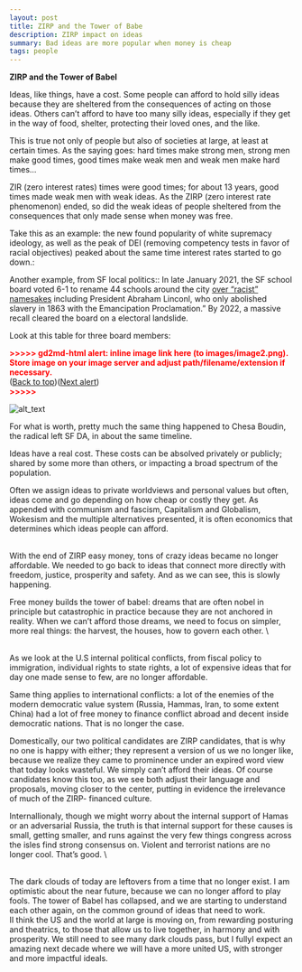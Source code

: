 ```yaml
---
layout: post
title: ZIRP and the Tower of Babe
description: ZIRP impact on ideas
summary: Bad ideas are more popular when money is cheap
tags: people 
---
```



**ZIRP and the Tower of Babel**

Ideas, like things, have a cost. Some people can afford to hold silly ideas because they are sheltered from the consequences of acting on those ideas. Others can’t afford to have too many silly ideas, especially if they get in the way of food, shelter, protecting their loved ones, and the like. 

This is true not only of people but also of societies at large, at least at certain times. As the saying goes:  hard times make strong men, strong men make good times, good times make weak men and weak men make hard times… 

ZIR (zero interest rates) times were good times; for about 13 years, good times made weak men with weak ideas. As the ZIRP (zero interest rate phenomenon) ended, so did the weak ideas of people sheltered from the consequences that only made sense when money was free.

Take this as an example: the new found popularity of white supremacy ideology, as well as the peak of DEI (removing competency tests in favor of racial objectives) peaked about the same time interest rates started to go down.:




Another example, from SF local politics:: In late January 2021, the  SF school board voted 6-1 to rename 44 schools around the city [over “racist” namesakes](https://californiaglobe.com/section-2/san-francisco-school-board-votes-to-change-names-of-44-schools-over-racist-namesakes/) including President Abraham Linconl, who  only abolished slavery in 1863 with the Emancipation Proclamation.” By 2022, a massive recall cleared the board on a electoral landslide.

Look at this table for three board members:



<p id="gdcalert2" ><span style="color: red; font-weight: bold">>>>>>  gd2md-html alert: inline image link here (to images/image2.png). Store image on your image server and adjust path/filename/extension if necessary. </span><br>(<a href="#">Back to top</a>)(<a href="#gdcalert3">Next alert</a>)<br><span style="color: red; font-weight: bold">>>>>> </span></p>


![alt_text](images/image2.png "image_tooltip")


For what is worth, pretty much the same thing happened to Chesa Boudin, the radical left SF DA, in about the same timeline.

Ideas have a real cost. These costs can be absolved privately or publicly; shared by some more than others, or impacting a broad spectrum of the population.

 Often we assign ideas to private worldviews and personal values but often, ideas come and go depending on how cheap or costly they get.  As appended with communism and fascism, Capitalism and Globalism, Wokesism and the multiple alternatives presented, it is often economics that determines which ideas people can afford.

 \
With the end of ZIRP easy money, tons of crazy ideas became no longer affordable. We needed to go back to ideas that connect more directly with freedom, justice, prosperity and safety. And as we can see, this is slowly happening.

Free money builds the tower of babel: dreams that are often nobel in principle but catastrophic in practice because they are not anchored in reality. When we can’t afford those dreams, we need to focus on simpler, more real things: the  harvest, the houses, how to govern each other. \


 \
As we look at the U.S internal political conflicts, from fiscal policy to immigration, individual rights to state rights, a lot of expensive ideas that for day one made sense to few, are no longer affordable. 

Same thing applies to international conflicts: a lot of the enemies of the modern democratic value system (Russia, Hammas, Iran, to some extent China) had a lot of free money to finance conflict abroad and decent inside democratic nations. That is no longer the case. 

Domestically, our two political candidates are ZIRP candidates, that is why no one is happy with either; they represent a version of us we no longer like, because we realize they came to prominence under an expired word view that today looks  wasteful. We simply can’t afford their ideas. Of course candidates know this too, as we see both adjust their language and proposals, moving closer to the center, putting in evidence the irrelevance of much of the ZIRP- financed culture. 

Internallionaly, though we might worry about the internal support of Hamas or an adversarial Russia, the truth is that internal support for these causes is small, getting smaller, and runs against the very few things congress across the isles find strong consensus on. Violent and  terrorist nations are no longer cool. That’s good.  \


 \
The dark clouds of today are leftovers from a time that no longer exist. I am optimistic about the near future, because we can no longer afford to play fools. The tower of Babel has collapsed, and we are starting to understand each other again, on the common ground of ideas that need to work. \
II think the US and the world at large is moving on, from rewarding posturing and theatrics, to those that allow us to live together, in harmony and with prosperity. We still need to see many dark clouds pass, but I fullyI expect an amazing next decade where we will have a more united US, with stronger and more impactful ideals. 
